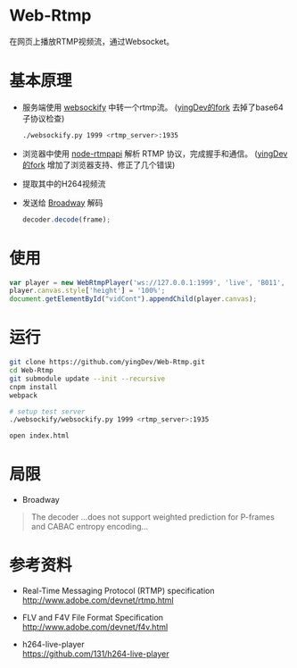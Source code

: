 # Web-Rtmp
在网页上播放RTMP视频流，通过Websocket。

# 基本原理
- 服务端使用 [websockify](https://github.com/kanaka/websockify)  中转一个rtmp流。 ([yingDev的fork](https://github.com/yingDev/websockify) 去掉了base64子协议检查)
    ```bash
    ./websockify.py 1999 <rtmp_server>:1935
    ```
- 浏览器中使用 [node-rtmpapi](https://github.com/delian/node-rtmpapi) 解析 RTMP 协议，完成握手和通信。 ([yingDev的fork](https://github.com/yingDev/node-rtmpapi) 增加了浏览器支持、修正了几个错误)

- 提取其中的H264视频流

- 发送给 [Broadway](https://github.com/mbebenita/Broadway) 解码
    ```js
    decoder.decode(frame);
    ```
# 使用
```js
var player = new WebRtmpPlayer('ws://127.0.0.1:1999', 'live', 'B011', 'rtmp://<rtmp_server>live');
player.canvas.style['height'] = '100%';
document.getElementById("vidCont").appendChild(player.canvas);
```
    
# 运行
```bash
git clone https://github.com/yingDev/Web-Rtmp.git
cd Web-Rtmp
git submodule update --init --recursive
cnpm install
webpack
```
```bash
# setup test server
./websockify/websockify.py 1999 <rtmp_server>:1935
```
```bash
open index.html
```

# 局限
- Broadway
> The decoder ...does not support weighted prediction for P-frames and CABAC entropy encoding...

# 参考资料
- Real-Time Messaging Protocol (RTMP) specification <br>
http://www.adobe.com/devnet/rtmp.html

- FLV and F4V File Format Specification <br>
http://www.adobe.com/devnet/f4v.html

- h264-live-player <br> https://github.com/131/h264-live-player